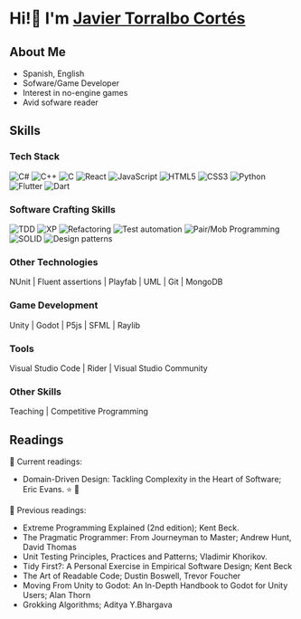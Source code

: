 # Hi!👋 I'm [Javier Torralbo Cortés](https://www.linkedin.com/in/javiertorralbocortes/)

## About Me
* Spanish, English
* Sofware/Game Developer
* Interest in no-engine games
* Avid sofware reader
  
## Skills
### Tech Stack
![C#](https://img.shields.io/badge/c%23-%23239120.svg?style=for-the-badge&logo=csharp&logoColor=white)
![C++](https://img.shields.io/badge/c++-%2300599C.svg?style=for-the-badge&logo=c%2B%2B&logoColor=white)
![C](https://img.shields.io/badge/c-%2300599C.svg?style=for-the-badge&logo=c&logoColor=white)
![React](https://img.shields.io/badge/react-%2320232a.svg?style=for-the-badge&logo=react&logoColor=%2361DAFB)
![JavaScript](https://img.shields.io/badge/javascript-%23323330.svg?style=for-the-badge&logo=javascript&logoColor=%23F7DF1E)
![HTML5](https://img.shields.io/badge/html5-%23E34F26.svg?style=for-the-badge&logo=html5&logoColor=white)
![CSS3](https://img.shields.io/badge/css3-%231572B6.svg?style=for-the-badge&logo=css3&logoColor=white)
![Python](https://img.shields.io/badge/python-3670A0?style=for-the-badge&logo=python&logoColor=ffdd54)
![Flutter](https://img.shields.io/badge/Flutter-%2302569B.svg?style=for-the-badge&logo=Flutter&logoColor=white)
![Dart](https://img.shields.io/badge/dart-%230175C2.svg?style=for-the-badge&logo=dart&logoColor=white)
### Software Crafting Skills
![TDD](https://img.shields.io/badge/TDD-blueviolet?style=for-the-badge)
![XP](https://img.shields.io/badge/XP-darkolivegreen?style=for-the-badge)
![Refactoring](https://img.shields.io/badge/Refactoring-brown?style=for-the-badge)
![Test automation](https://img.shields.io/badge/Test_Automation-darkcyan?style=for-the-badge)
![Pair/Mob Programming](https://img.shields.io/badge/Pair%2FMob_Programming-crimson?style=for-the-badge)
![SOLID](https://img.shields.io/badge/SOLID-darkblue?style=for-the-badge)
![Design patterns](https://img.shields.io/badge/Design%2FPatterns-cyan?style=for-the-badge)
### Other Technologies
NUnit | Fluent assertions | Playfab | UML | Git | MongoDB
### Game Development
Unity | Godot | P5js | SFML | Raylib
### Tools
Visual Studio Code | Rider | Visual Studio Community
### Other Skills
Teaching | Competitive Programming

## Readings

📖 Current readings:

* Domain-Driven Design: Tackling Complexity in the Heart of Software; Eric Evans. ⭐️ 🚀️

📕 Previous readings:

* Extreme Programming Explained (2nd edition); Kent Beck. 
* The Pragmatic Programmer: From Journeyman to Master; Andrew Hunt, David Thomas
* Unit Testing Principles, Practices and Patterns; Vladimir Khorikov. 
* Tidy First?: A Personal Exercise in Empirical Software Design; Kent Beck
* The Art of Readable Code; Dustin Boswell, Trevor Foucher
* Moving From Unity to Godot: An In-Depth Handbook to Godot for Unity Users; Alan Thorn
* Grokking Algorithms; Aditya Y.Bhargava
